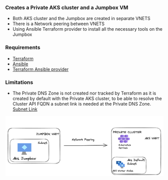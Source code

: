 ### Creates a Private AKS cluster and a Jumpbox VM 
- Both AKS cluster and the Jumpbox are created in separate VNETS
- There is a Network peering between VNETS
- Using Ansible Terraform provider to install all the necessary tools on the Jumpbox

### Requirements
 - [Terraform](https://developer.hashicorp.com/terraform/tutorials/aws-get-started/install-cli)
 - [Ansible](https://docs.ansible.com/ansible/latest/installation_guide/index.html)
 - [Terraform Ansible provider](https://registry.terraform.io/providers/ansible/ansible/latest/docs)

### Limitations
- The Private DNS Zone is not created nor tracked by Terraform as it is created by default with the Private AKS cluster, to be able to resolve the Cluster API FQDN a subnet link is needed at the Private DNS Zone.<br/>
   [Subnet Link](https://learn.microsoft.com/en-us/azure/dns/private-dns-getstarted-portal#link-the-virtual-network)
   
![Basic topology](assets/image.png)